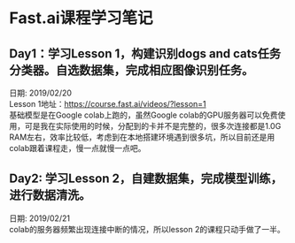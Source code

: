 # Fast.ai课程学习笔记
## Day1：学习Lesson 1，构建识别dogs and cats任务分类器。自选数据集，完成相应图像识别任务。
日期: 2019/02/20  
Lesson 1地址：https://course.fast.ai/videos/?lesson=1  
基础模型是在Google colab上跑的，虽然Google colab的GPU服务器可以免费使用，可是我在实际使用的时候，分配到的卡并不是完整的，很多次连接都是1.0G RAM左右，效率比较低，考虑到在本地搭建环境遇到很多坑，所以目前还是用colab跟着课程走，慢一点就慢一点吧。  
## Day2: 学习Lesson 2，自建数据集，完成模型训练，进行数据清洗。
日期: 2019/02/21  
colab的服务器频繁出现连接中断的情况，所以lesson 2的课程只动手做了一半。
